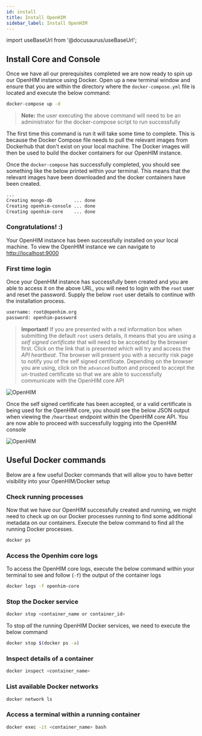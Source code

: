 ```yaml
---
id: install
title: Install OpenHIM
sidebar_label: Install OpenHIM
---
```


import useBaseUrl from '@docusaurus/useBaseUrl';

## Install Core and Console

Once we have all our prerequisites completed we are now ready to spin up our OpenHIM instance using Docker. Open up a new terminal window and ensure that you are within the directory where the `docker-compose.yml` file is located and execute the below command:

```bash
docker-compose up -d
```

> **Note:** the user executing the above command will need to be an administrator for the docker-compose script to run successfully

The first time this command is run it will take some time to complete. This is because the Docker Compose file needs to pull the relevant images from Dockerhub that don't exist on your local machine. The Docker images will then be used to build the docker containers for our OpenHIM instance.

Once the `docker-compose` has successfully completed, you should see something like the below printed within your terminal. This means that the relevant images have been downloaded and the docker containers have been created.

```bash
...
Creating mongo-db        ... done
Creating openhim-console ... done
Creating openhim-core    ... done

```

### Congratulations! :)

Your OpenHIM instance has been successfully installed on your local machine. To view the OpenHIM instance we can navigate to [http://localhost:9000](http://localhost:9000)

### First time login

Once your OpenHIM instance has successfully been created and you are able to access it on the above URL, you will need to login with the `root` user and reset the password. Supply the below `root` user details to continue with the installation process.

```txt
username: root@openhim.org
password: openhim-password
```

> **Important!** If you are presented with a red information box when submitting the default `root` users details, it means that you are using a *self signed certificate* that will need to be accepted by the browser first. Click on the link that is presented which will try and access the *API heartbeat*. The browser will present you with a security risk page to notify you of the self signed certificate. Depending on the browser you are using, click on the `advanced` button and proceed to accept the un-trusted certificate so that we are able to successfully communicate with the OpenHIM core API

<div style={{ display: "flex", justifyContent: "center"}}>
  <img alt="OpenHIM" src={useBaseUrl('img/self-signed-cert-warning.png')} />
</div>

Once the self signed certificate has been accepted, or a valid certificate is being used for the OpenHIM core, you should see the below JSON output when viewing the `/heartbeat` endpoint within the OpenHIM core API. You are now able to proceed with successfully logging into the OpenHIM console

<div style={{ display: "flex", justifyContent: "center"}}>
  <img alt="OpenHIM" src={useBaseUrl('img/heartbeat.png')} />
</div>

## Useful Docker commands

Below are a few useful Docker commands that will allow you to have better visibility into your OpenHIM/Docker setup

### Check running processes

Now that we have our OpenHIM successfully created and running, we might need to check up on our Docker processes running to find some additional metadata on our containers. Execute the below command to find all the running Docker processes.

```bash
docker ps
```

### Access the Openhim core logs

To access the OpenHIM core logs, execute the below command within your terminal to see and follow (`-f`) the output of the container logs

```bash
docker logs -f openhim-core
```

### Stop the Docker service

```bash
docker stop <container_name or container_id>
```

To stop *all* the running OpenHIM Docker services, we need to execute the below command

```bash
docker stop $(docker ps -a)
```

### Inspect details of a container

```bash
docker inspect <container_name>
```

### List available Docker networks

```bash
docker network ls
```

### Access a terminal within a running container

```bash
docker exec -it <container_name> bash
```
